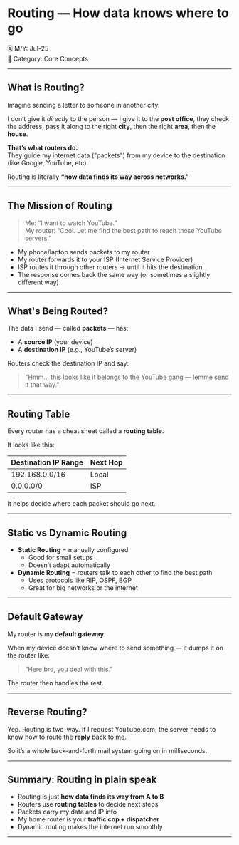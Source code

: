 # Routing — How data knows where to go

🗓️ M/Y: Jul-25  
📂 Category: Core Concepts  

---

## What is Routing?

Imagine sending a letter to someone in another city.

 I don’t give it *directly* to the person — I give it to the **post office**, they check the address, pass it along to the right **city**, then the right **area**, then the **house**.

**That’s what routers do.**  
They guide my internet data ("packets") from my device to the destination (like Google, YouTube, etc).

Routing is literally **“how data finds its way across networks.”**

---

## The Mission of Routing

> Me: “I want to watch YouTube.”  
> My router: “Cool. Let me find the best path to reach those YouTube servers.”

- My phone/laptop sends packets to my router
- My router forwards it to your ISP (Internet Service Provider)
- ISP routes it through other routers → until it hits the destination
- The response comes back the same way (or sometimes a slightly different way)

---

## What's Being Routed?

The data I send — called **packets** — has:
- A **source IP** (your device)
- A **destination IP** (e.g., YouTube’s server)

Routers check the destination IP and say:
> "Hmm... this looks like it belongs to the YouTube gang — lemme send it that way."

---

## Routing Table

Every router has a cheat sheet called a **routing table**.

It looks like this:

| Destination IP Range | Next Hop |
|----------------------|----------|
| 192.168.0.0/16       | Local    |
| 0.0.0.0/0            | ISP      |

It helps decide where each packet should go next.

---

## Static vs Dynamic Routing

- **Static Routing** = manually configured
  - Good for small setups
  - Doesn’t adapt automatically
- **Dynamic Routing** = routers talk to each other to find the best path
  - Uses protocols like RIP, OSPF, BGP
  - Great for big networks or the internet

---

## Default Gateway

My router is my **default gateway**.

When my device doesn’t know where to send something — it dumps it on the router like:
> “Here bro, you deal with this.”

The router then handles the rest.

---

## Reverse Routing?

Yep. Routing is two-way. If I request YouTube.com, the server needs to know how to route the **reply** back to me.

So it’s a whole back-and-forth mail system going on in milliseconds.

---

## Summary: Routing in plain speak

- Routing is just **how data finds its way from A to B**
- Routers use **routing tables** to decide next steps
- Packets carry my data and IP info
- My home router is your **traffic cop + dispatcher**
- Dynamic routing makes the internet run smoothly

---
